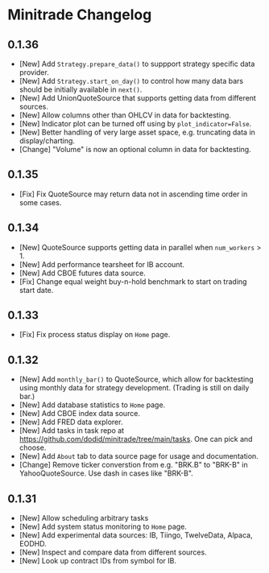 # Minitrade Changelog

## 0.1.36
- [New] Add `Strategy.prepare_data()` to suppport strategy specific data provider.
- [New] Add `Strategy.start_on_day()` to control how many data bars should be initially available in `next()`.
- [New] Add UnionQuoteSource that supports getting data from different sources.
- [New] Allow columns other than OHLCV in data for backtesting.
- [New] Indicator plot can be turned off using by `plot_indicator=False`.
- [New] Better handling of very large asset space, e.g. truncating data in display/charting.
- [Change] "Volume" is now an optional column in data for backtesting.

## 0.1.35
- [Fix] Fix QuoteSource may return data not in ascending time order in some cases.

## 0.1.34
- [New] QuoteSource supports getting data in parallel when `num_workers` > 1.
- [New] Add performance tearsheet for IB account.
- [New] Add CBOE futures data source.
- [Fix] Change equal weight buy-n-hold benchmark to start on trading start date.

## 0.1.33
- [Fix] Fix process status display on `Home` page.

## 0.1.32
- [New] Add `monthly_bar()` to QuoteSource, which allow for backtesting using monthly data for strategy development. (Trading is still on daily bar.)
- [New] Add database statistics to `Home` page.
- [New] Add CBOE index data source.
- [New] Add FRED data explorer.
- [New] Add tasks in task repo at https://github.com/dodid/minitrade/tree/main/tasks. One can pick and choose.
- [New] Add `About` tab to data source page for usage and documentation.
- [Change] Remove ticker converstion from e.g. "BRK.B" to "BRK-B" in YahooQuoteSource. Use dash in cases like "BRK-B".

## 0.1.31
- [New] Allow scheduling arbitrary tasks
- [New] Add system status monitoring to `Home` page.
- [New] Add experimental data sources: IB, Tiingo, TwelveData, Alpaca, EODHD.
- [New] Inspect and compare data from different sources.
- [New] Look up contract IDs from symbol for IB.
